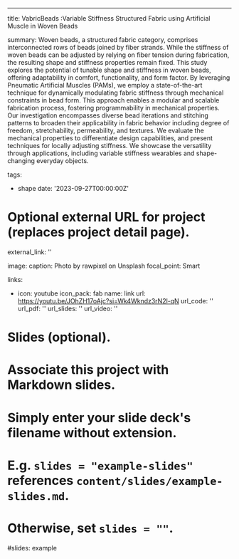 ---
title: VabricBeads :Variable Stiffness Structured Fabric using Artificial
Muscle in Woven Beads

summary: Woven beads, a structured fabric category, comprises interconnected rows of beads joined by fiber strands. While the stiffness of woven beads can be adjusted by relying on fiber tension during fabrication, the resulting shape and stiffness properties remain fixed. This study explores the potential of tunable shape and stiffness in woven beads, offering adaptability in comfort, functionality, and form factor. By leveraging Pneumatic Artificial Muscles (PAMs), we employ a state-of-the-art technique for dynamically modulating fabric stiffness through mechanical constraints in bead form. This approach enables a modular and scalable fabrication process, fostering programmability in mechanical properties. Our investigation encompasses diverse bead iterations and stitching patterns to broaden their applicability in fabric behavior including degree of freedom, stretchability, permeability, and textures. We evaluate the mechanical properties to differentiate design capabilities, and present techniques for locally adjusting stiffness. We showcase the versatility through applications, including variable stiffness wearables and shape-changing everyday objects.

tags:
  - shape
date: '2023-09-27T00:00:00Z'

# Optional external URL for project (replaces project detail page).
external_link: ''

image:
  caption: Photo by rawpixel on Unsplash
  focal_point: Smart

links:
  - icon: youtube
    icon_pack: fab
    name: link
    url: https://youtu.be/JOhZH17oAjc?si=Wk4Wkndz3rN2l-qN
url_code: ''
url_pdf: ''
url_slides: ''
url_video: ''

# Slides (optional).
#   Associate this project with Markdown slides.
#   Simply enter your slide deck's filename without extension.
#   E.g. `slides = "example-slides"` references `content/slides/example-slides.md`.
#   Otherwise, set `slides = ""`.
#slides: example

